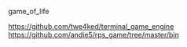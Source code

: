 

game_of_life

https://github.com/twe4ked/terminal_game_engine
https://github.com/andie5/rps_game/tree/master/bin
